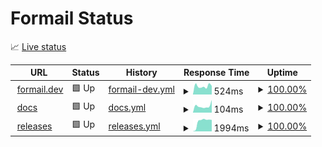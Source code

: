 # Formail Status

📈 [Live status](https://status.formail.dev)

<!--start: status pages-->
<!-- This summary is generated by Upptime (https://github.com/upptime/upptime) -->
<!-- Do not edit this manually, your changes will be overwritten -->
<!-- prettier-ignore -->
| URL | Status | History | Response Time | Uptime |
| --- | ------ | ------- | ------------- | ------ |
| <img alt="" src="https://icons.duckduckgo.com/ip3/formail.dev.ico" height="13"> [formail.dev](https://formail.dev) | 🟩 Up | [formail-dev.yml](https://github.com/formail-dev/formail-status/commits/HEAD/history/formail-dev.yml) | <details><summary><img alt="Response time graph" src="./graphs/formail-dev/response-time-week.png" height="20"> 524ms</summary><br><a href="https://status.formail.dev/history/formail-dev"><img alt="Response time 555" src="https://img.shields.io/endpoint?url=https%3A%2F%2Fraw.githubusercontent.com%2Fformail-dev%2Fformail-status%2FHEAD%2Fapi%2Fformail-dev%2Fresponse-time.json"></a><br><a href="https://status.formail.dev/history/formail-dev"><img alt="24-hour response time 542" src="https://img.shields.io/endpoint?url=https%3A%2F%2Fraw.githubusercontent.com%2Fformail-dev%2Fformail-status%2FHEAD%2Fapi%2Fformail-dev%2Fresponse-time-day.json"></a><br><a href="https://status.formail.dev/history/formail-dev"><img alt="7-day response time 524" src="https://img.shields.io/endpoint?url=https%3A%2F%2Fraw.githubusercontent.com%2Fformail-dev%2Fformail-status%2FHEAD%2Fapi%2Fformail-dev%2Fresponse-time-week.json"></a><br><a href="https://status.formail.dev/history/formail-dev"><img alt="30-day response time 537" src="https://img.shields.io/endpoint?url=https%3A%2F%2Fraw.githubusercontent.com%2Fformail-dev%2Fformail-status%2FHEAD%2Fapi%2Fformail-dev%2Fresponse-time-month.json"></a><br><a href="https://status.formail.dev/history/formail-dev"><img alt="1-year response time 555" src="https://img.shields.io/endpoint?url=https%3A%2F%2Fraw.githubusercontent.com%2Fformail-dev%2Fformail-status%2FHEAD%2Fapi%2Fformail-dev%2Fresponse-time-year.json"></a></details> | <details><summary><a href="https://status.formail.dev/history/formail-dev">100.00%</a></summary><a href="https://status.formail.dev/history/formail-dev"><img alt="All-time uptime 100.00%" src="https://img.shields.io/endpoint?url=https%3A%2F%2Fraw.githubusercontent.com%2Fformail-dev%2Fformail-status%2FHEAD%2Fapi%2Fformail-dev%2Fuptime.json"></a><br><a href="https://status.formail.dev/history/formail-dev"><img alt="24-hour uptime 100.00%" src="https://img.shields.io/endpoint?url=https%3A%2F%2Fraw.githubusercontent.com%2Fformail-dev%2Fformail-status%2FHEAD%2Fapi%2Fformail-dev%2Fuptime-day.json"></a><br><a href="https://status.formail.dev/history/formail-dev"><img alt="7-day uptime 100.00%" src="https://img.shields.io/endpoint?url=https%3A%2F%2Fraw.githubusercontent.com%2Fformail-dev%2Fformail-status%2FHEAD%2Fapi%2Fformail-dev%2Fuptime-week.json"></a><br><a href="https://status.formail.dev/history/formail-dev"><img alt="30-day uptime 100.00%" src="https://img.shields.io/endpoint?url=https%3A%2F%2Fraw.githubusercontent.com%2Fformail-dev%2Fformail-status%2FHEAD%2Fapi%2Fformail-dev%2Fuptime-month.json"></a><br><a href="https://status.formail.dev/history/formail-dev"><img alt="1-year uptime 100.00%" src="https://img.shields.io/endpoint?url=https%3A%2F%2Fraw.githubusercontent.com%2Fformail-dev%2Fformail-status%2FHEAD%2Fapi%2Fformail-dev%2Fuptime-year.json"></a></details>
| <img alt="" src="https://icons.duckduckgo.com/ip3/docs.formail.dev.ico" height="13"> [docs](https://docs.formail.dev) | 🟩 Up | [docs.yml](https://github.com/formail-dev/formail-status/commits/HEAD/history/docs.yml) | <details><summary><img alt="Response time graph" src="./graphs/docs/response-time-week.png" height="20"> 104ms</summary><br><a href="https://status.formail.dev/history/docs"><img alt="Response time 116" src="https://img.shields.io/endpoint?url=https%3A%2F%2Fraw.githubusercontent.com%2Fformail-dev%2Fformail-status%2FHEAD%2Fapi%2Fdocs%2Fresponse-time.json"></a><br><a href="https://status.formail.dev/history/docs"><img alt="24-hour response time 199" src="https://img.shields.io/endpoint?url=https%3A%2F%2Fraw.githubusercontent.com%2Fformail-dev%2Fformail-status%2FHEAD%2Fapi%2Fdocs%2Fresponse-time-day.json"></a><br><a href="https://status.formail.dev/history/docs"><img alt="7-day response time 104" src="https://img.shields.io/endpoint?url=https%3A%2F%2Fraw.githubusercontent.com%2Fformail-dev%2Fformail-status%2FHEAD%2Fapi%2Fdocs%2Fresponse-time-week.json"></a><br><a href="https://status.formail.dev/history/docs"><img alt="30-day response time 110" src="https://img.shields.io/endpoint?url=https%3A%2F%2Fraw.githubusercontent.com%2Fformail-dev%2Fformail-status%2FHEAD%2Fapi%2Fdocs%2Fresponse-time-month.json"></a><br><a href="https://status.formail.dev/history/docs"><img alt="1-year response time 116" src="https://img.shields.io/endpoint?url=https%3A%2F%2Fraw.githubusercontent.com%2Fformail-dev%2Fformail-status%2FHEAD%2Fapi%2Fdocs%2Fresponse-time-year.json"></a></details> | <details><summary><a href="https://status.formail.dev/history/docs">100.00%</a></summary><a href="https://status.formail.dev/history/docs"><img alt="All-time uptime 100.00%" src="https://img.shields.io/endpoint?url=https%3A%2F%2Fraw.githubusercontent.com%2Fformail-dev%2Fformail-status%2FHEAD%2Fapi%2Fdocs%2Fuptime.json"></a><br><a href="https://status.formail.dev/history/docs"><img alt="24-hour uptime 100.00%" src="https://img.shields.io/endpoint?url=https%3A%2F%2Fraw.githubusercontent.com%2Fformail-dev%2Fformail-status%2FHEAD%2Fapi%2Fdocs%2Fuptime-day.json"></a><br><a href="https://status.formail.dev/history/docs"><img alt="7-day uptime 100.00%" src="https://img.shields.io/endpoint?url=https%3A%2F%2Fraw.githubusercontent.com%2Fformail-dev%2Fformail-status%2FHEAD%2Fapi%2Fdocs%2Fuptime-week.json"></a><br><a href="https://status.formail.dev/history/docs"><img alt="30-day uptime 100.00%" src="https://img.shields.io/endpoint?url=https%3A%2F%2Fraw.githubusercontent.com%2Fformail-dev%2Fformail-status%2FHEAD%2Fapi%2Fdocs%2Fuptime-month.json"></a><br><a href="https://status.formail.dev/history/docs"><img alt="1-year uptime 100.00%" src="https://img.shields.io/endpoint?url=https%3A%2F%2Fraw.githubusercontent.com%2Fformail-dev%2Fformail-status%2FHEAD%2Fapi%2Fdocs%2Fuptime-year.json"></a></details>
| <img alt="" src="https://icons.duckduckgo.com/ip3/releases.formail.dev.ico" height="13"> [releases](https://releases.formail.dev) | 🟩 Up | [releases.yml](https://github.com/formail-dev/formail-status/commits/HEAD/history/releases.yml) | <details><summary><img alt="Response time graph" src="./graphs/releases/response-time-week.png" height="20"> 1994ms</summary><br><a href="https://status.formail.dev/history/releases"><img alt="Response time 1917" src="https://img.shields.io/endpoint?url=https%3A%2F%2Fraw.githubusercontent.com%2Fformail-dev%2Fformail-status%2FHEAD%2Fapi%2Freleases%2Fresponse-time.json"></a><br><a href="https://status.formail.dev/history/releases"><img alt="24-hour response time 2276" src="https://img.shields.io/endpoint?url=https%3A%2F%2Fraw.githubusercontent.com%2Fformail-dev%2Fformail-status%2FHEAD%2Fapi%2Freleases%2Fresponse-time-day.json"></a><br><a href="https://status.formail.dev/history/releases"><img alt="7-day response time 1994" src="https://img.shields.io/endpoint?url=https%3A%2F%2Fraw.githubusercontent.com%2Fformail-dev%2Fformail-status%2FHEAD%2Fapi%2Freleases%2Fresponse-time-week.json"></a><br><a href="https://status.formail.dev/history/releases"><img alt="30-day response time 2017" src="https://img.shields.io/endpoint?url=https%3A%2F%2Fraw.githubusercontent.com%2Fformail-dev%2Fformail-status%2FHEAD%2Fapi%2Freleases%2Fresponse-time-month.json"></a><br><a href="https://status.formail.dev/history/releases"><img alt="1-year response time 1917" src="https://img.shields.io/endpoint?url=https%3A%2F%2Fraw.githubusercontent.com%2Fformail-dev%2Fformail-status%2FHEAD%2Fapi%2Freleases%2Fresponse-time-year.json"></a></details> | <details><summary><a href="https://status.formail.dev/history/releases">100.00%</a></summary><a href="https://status.formail.dev/history/releases"><img alt="All-time uptime 100.00%" src="https://img.shields.io/endpoint?url=https%3A%2F%2Fraw.githubusercontent.com%2Fformail-dev%2Fformail-status%2FHEAD%2Fapi%2Freleases%2Fuptime.json"></a><br><a href="https://status.formail.dev/history/releases"><img alt="24-hour uptime 100.00%" src="https://img.shields.io/endpoint?url=https%3A%2F%2Fraw.githubusercontent.com%2Fformail-dev%2Fformail-status%2FHEAD%2Fapi%2Freleases%2Fuptime-day.json"></a><br><a href="https://status.formail.dev/history/releases"><img alt="7-day uptime 100.00%" src="https://img.shields.io/endpoint?url=https%3A%2F%2Fraw.githubusercontent.com%2Fformail-dev%2Fformail-status%2FHEAD%2Fapi%2Freleases%2Fuptime-week.json"></a><br><a href="https://status.formail.dev/history/releases"><img alt="30-day uptime 100.00%" src="https://img.shields.io/endpoint?url=https%3A%2F%2Fraw.githubusercontent.com%2Fformail-dev%2Fformail-status%2FHEAD%2Fapi%2Freleases%2Fuptime-month.json"></a><br><a href="https://status.formail.dev/history/releases"><img alt="1-year uptime 100.00%" src="https://img.shields.io/endpoint?url=https%3A%2F%2Fraw.githubusercontent.com%2Fformail-dev%2Fformail-status%2FHEAD%2Fapi%2Freleases%2Fuptime-year.json"></a></details>

<!--end: status pages-->
